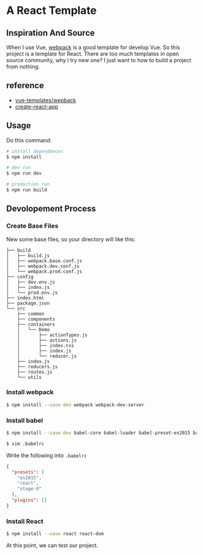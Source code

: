 # A React Template

## Inspiration And Source

When I use Vue, [webpack](https://github.com/vuejs-templates/webpack) is a good template for develop Vue. So this project is a template for React. There are too much templates in open source community, why I try new one? I just want to how to build a project from nothing.

## reference

* [vue-templates/wepback](https://github.com/vuejs-templates/webpack)
* [create-react-app](https://github.com/facebook/create-react-app)

## Usage

Do this command:

```bash
# install dependences
$ npm install

# dev run
$ npm run dev

# production run
$ npm run build
```

## Devolopement Process

### Create Base Files

New some base files, so your directory will like this:

```
├── build
│   ├── build.js
│   ├── webpack.base.conf.js
│   ├── webpack.dev.conf.js
│   └── webpack.prod.conf.js
├── config
│   ├── dev.env.js
│   ├── index.js
│   └── prod.env.js
├── index.html
├── package.json
└── src
    ├── common
    ├── components
    ├── containers
    │   └── Demo
    │       ├── actionTypes.js
    │       ├── actions.js
    │       ├── index.css
    │       ├── index.js
    │       └── reducer.js
    ├── index.js
    ├── reducers.js
    ├── routes.js
    └── utils
```

### Install webpack

```bash
$ npm install --save-dev webpack webpack-dev-server
```

### Install babel

```bash
$ npm install --save-dev babel-core babel-loader babel-preset-es2015 babel-preset-react babel-preset-stage-0

$ vim .babelrc
```

Write the following into `.babelrc`

```json
{
  "presets": [
    "es2015",
    "react",
    "stage-0"
  ],
  "plugins": []
}
```


### Install React

```bash
$ npm install --save react react-dom
```

At this point, we can test our project.
